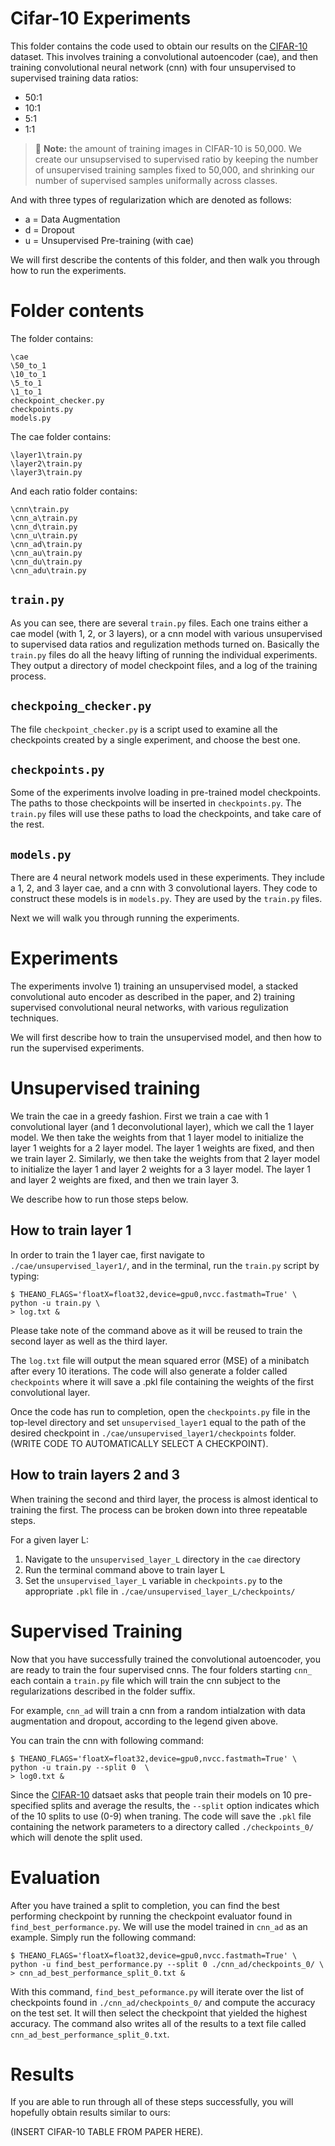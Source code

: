 # Cifar-10 Experiments

This folder contains the code used to obtain our results on the [CIFAR-10][CIFAR-10] dataset. This involves training a convolutional autoencoder (cae), and then training convolutional neural network (cnn) with four unsupervised to supervised training data ratios:

+ 50:1
+ 10:1
+ 5:1
+ 1:1

> :pushpin: **Note:** the amount of training images in CIFAR-10 is 50,000. We create our unsupservised to supervised ratio by keeping the number of unsupervised training samples fixed to 50,000, and shrinking our number of supervised samples uniformally across classes.

And with three types of regularization which are denoted as follows:

+ a = Data Augmentation
+ d = Dropout
+ u = Unsupervised Pre-training (with cae)


We will first describe the contents of this folder, and then walk you through
how to run the experiments.

# Folder contents
The folder contains:
``` shell
\cae
\50_to_1
\10_to_1
\5_to_1
\1_to_1
checkpoint_checker.py
checkpoints.py
models.py
```

The cae folder contains:
``` shell
\layer1\train.py
\layer2\train.py
\layer3\train.py
```

And each ratio folder contains:
``` shell
\cnn\train.py
\cnn_a\train.py
\cnn_d\train.py
\cnn_u\train.py
\cnn_ad\train.py
\cnn_au\train.py
\cnn_du\train.py
\cnn_adu\train.py
```

## `train.py`
As you can see, there are several `train.py` files. Each one trains either a cae model (with 1, 2, or 3 layers), or a cnn model with various unsupervised to supervised data ratios and regulization methods turned on. Basically the `train.py` files do all the heavy lifting of running the individual experiments. They output a directory of model checkpoint files, and a log of the training process.

## `checkpoing_checker.py`
The file `checkpoint_checker.py` is a script used to examine all the checkpoints created by a single experiment, and choose the best one.

## `checkpoints.py`
Some of the experiments involve loading in pre-trained model checkpoints. The paths to those checkpoints will be inserted in `checkpoints.py`. The `train.py`
files will use these paths to load the checkpoints, and take care of the rest.

## `models.py`
There are 4 neural network models used in these experiments. They include a 1, 2, and 3 layer cae, and a cnn with 3 convolutional layers. They code to construct these models is in `models.py`. They are used by the `train.py` files.

Next we will walk you through running the experiments.

# Experiments
The experiments involve 1) training an unsupervised model, a stacked convolutional auto encoder as described in the paper, and 2) training supervised convolutional neural networks, with various regulization techniques.

We will first describe how to train the unsupervised model, and then how to run the supervised experiments.

# Unsupervised training

We train the cae in a greedy fashion. First we train a cae with 1 convolutional layer (and 1 deconvolutional layer), which we call the 1 layer model. We then take the weights from that 1 layer model to initialize the layer 1 weights for a 2 layer model. The layer 1 weights are fixed, and then we train layer 2. Similarly, we then take the weights from that 2 layer model to initialize the layer 1 and layer 2 weights for a 3 layer model. The layer 1 and layer 2 weights are fixed, and then we train layer 3.

We describe how to run those steps below.

## How to train layer 1

In order to train the 1 layer cae, first navigate to `./cae/unsupervised_layer1/`, and in the terminal, run the `train.py` script by typing:

``` shell
$ THEANO_FLAGS='floatX=float32,device=gpu0,nvcc.fastmath=True' \
python -u train.py \
> log.txt & 
```

Please take note of the command above as it will be reused to train the 
second layer as well as the third layer. 

The `log.txt` file will output the mean squared error (MSE) of a minibatch 
after every 10 iterations. The code will also generate a folder called 
`checkpoints` where it will save a .pkl file containing the weights of the 
first convolutional layer. 

Once the code has run to completion, open the `checkpoints.py` file in the 
top-level directory and set `unsupervised_layer1` equal to the path of the 
desired checkpoint in `./cae/unsupervised_layer1/checkpoints` folder. 
(WRITE CODE TO AUTOMATICALLY SELECT A CHECKPOINT).

## How to train layers 2 and 3

When training the second and third layer, the process is almost identical
to training the first. The process can be broken down into three repeatable 
steps. 

For a given layer L:  

1.  Navigate to the `unsupervised_layer_L` directory in the `cae` directory  
2.  Run the terminal command above to train layer L  
3.  Set the `unsupervised_layer_L` variable in `checkpoints.py` to the 
    appropriate `.pkl` file in `./cae/unsupervised_layer_L/checkpoints/`  


# Supervised Training

Now that you have successfully trained the convolutional autoencoder, you are
ready to train the four supervised cnns. The four folders starting `cnn_` 
each contain a `train.py` file which will train the cnn subject to the 
regularizations described in the folder suffix. 

For example, `cnn_ad` will train a cnn from a random intialzation with data augmentation and dropout, according to the legend given above. 


You can train the cnn with following command: 
``` shell
$ THEANO_FLAGS='floatX=float32,device=gpu0,nvcc.fastmath=True' \ 
python -u train.py --split 0  \ 
> log0.txt & 
```

Since the [CIFAR-10][CIFAR-10] datsaet asks that people train their models on 10  pre-specified splits and average the results, the `--split` option indicates  which of the 10 splits to use (0-9) when traning. The code will save the `.pkl` file containing the network parameters to a directory called `./checkpoints_0/` which will denote the split used.

# Evaluation

After you have trained a split to completion, you can find the best performing
checkpoint by running the checkpoint evaluator found in 
`find_best_performance.py`. We will use the model trained in `cnn_ad` as an 
example. Simply run the following command:

``` shell
$ THEANO_FLAGS='floatX=float32,device=gpu0,nvcc.fastmath=True' \ 
python -u find_best_performance.py --split 0 ./cnn_ad/checkpoints_0/ \
> cnn_ad_best_performance_split_0.txt &
```

With this command, `find_best_peformance.py` will iterate over the list of
checkpoints found in `./cnn_ad/checkpoints_0/` and compute the accuracy on 
the test set. It will then select the checkpoint that yielded the highest
accuracy. The command also writes all of the results to a text file called 
`cnn_ad_best_performance_split_0.txt`. 


# Results

If you are able to run through all of these steps successfully, you will
hopefully obtain results similar to ours:

(INSERT CIFAR-10 TABLE FROM PAPER HERE).


[CIFAR-10]:http://www.cs.toronto.edu/~kriz/cifar.html
